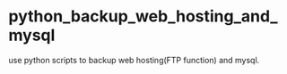 python_backup_web_hosting_and_mysql
===================================

use python scripts to backup web hosting(FTP function) and mysql.
